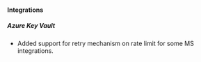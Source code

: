 
#### Integrations
##### Azure Key Vault
- Added support for retry mechanism on rate limit for some MS integrations.
